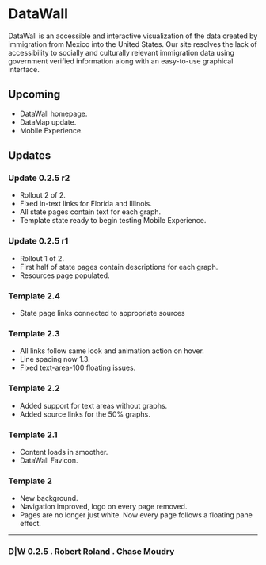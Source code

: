 # DataWall
DataWall is an accessible and interactive visualization of the data created by immigration from Mexico into the United States. Our site resolves the lack of accessibility to socially and culturally relevant immigration data using government verified information along with an easy-to-use graphical interface.

## Upcoming
- DataWall homepage.
- DataMap update.
- Mobile Experience.

## Updates
### Update 0.2.5 r2
- Rollout 2 of 2.
- Fixed in-text links for Florida and Illinois.
- All state pages contain text for each graph.
- Template state ready to begin testing Mobile Experience.
### Update 0.2.5 r1
- Rollout 1 of 2.
- First half of state pages contain descriptions for each graph.
- Resources page populated.
### Template 2.4
- State page links connected to appropriate sources
### Template 2.3
- All links follow same look and animation action on hover.
- Line spacing now 1.3.
- Fixed text-area-100 floating issues.
### Template 2.2
- Added support for text areas without graphs.
- Added source links for the 50% graphs.
### Template 2.1
- Content loads in smoother.
- DataWall Favicon.
### Template 2
- New background.
- Navigation improved, logo on every page removed.
- Pages are no longer just white. Now every page follows a floating pane effect.

-----------------
### D|W 0.2.5 . Robert Roland . Chase Moudry
